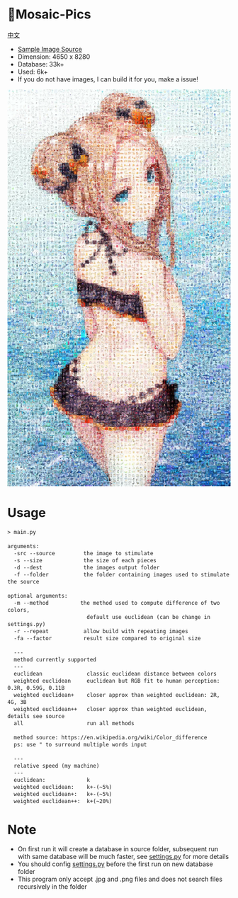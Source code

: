 # :white_square_button:Mosaic-Pics
[中文](https://github.com/Redcxx/Mosaic-Pics/blob/master/README.cn.md)
-  [Sample Image Source](https://twitter.com/sukemyon_443/status/1030028596339822594)
-  Dimension: 4650 x 8280
-  Database: 33k+
-  Used: 6k+
- If you do not have images, I can build it for you, make a issue!


![sample image](https://github.com/Redcxx/Mosaic-Pics/blob/master/picture_outputs/euclidean/picture_0.7.jpg)
# Usage
```
> main.py

arguments:
  -src --source         the image to stimulate
  -s --size             the size of each pieces
  -d --dest             the images output folder
  -f --folder           the folder containing images used to stimulate the source

optional arguments:
  -m --method          the method used to compute difference of two colors,
                         default use euclidean (can be change in settings.py)
  -r --repeat           allow build with repeating images
  -fa --factor          result size compared to original size

  ---
  method currently supported
  ---
  euclidean              classic euclidean distance between colors
  weighted euclidean     euclidean but RGB fit to human perception: 0.3R, 0.59G, 0.11B
  weighted euclidean+    closer approx than weighted euclidean: 2R, 4G, 3B
  weighted euclidean++   closer approx than weighted euclidean, details see source
  all                    run all methods

  method source: https://en.wikipedia.org/wiki/Color_difference
  ps: use " to surround multiple words input

  ---
  relative speed (my machine)
  ---
  euclidean:             k
  weighted euclidean:    k+-(~5%)
  weighted euclidean+:   k+-(~5%)
  weighted euclidean++:  k+(~20%)

```
# Note
- On first run it will create a database in source folder, subsequent run with same database will be much faster, see [settings.py](https://github.com/Redcxx/Mosaic-Pics/blob/master/settings.py) for more details
- You should config [settings.py](https://github.com/Redcxx/Mosaic-Pics/blob/master/settings.py) before the first run on new database folder
- This program only accept .jpg and .png files and does not search files recursively in the folder
